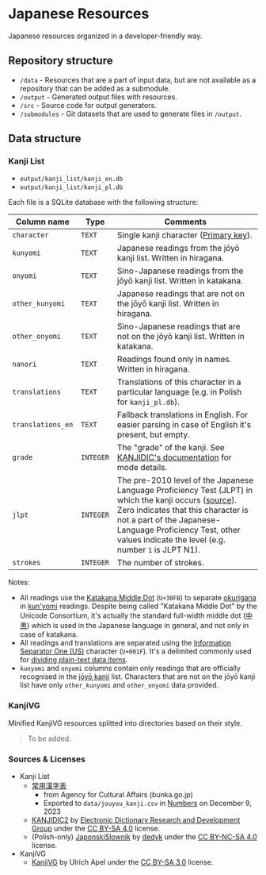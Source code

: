 # Japanese Resources

Japanese resources organized in a developer-friendly way.

## Repository structure

- `/data` - Resources that are a part of input data, but are not available as a repository that can be added as a submodule.
- `/output` - Generated output files with resources.
- `/src` - Source code for output generators.
- `/submodules` - Git datasets that are used to generate files in `/output`.

## Data structure

### Kanji List

- `output/kanji_list/kanji_en.db`
- `output/kanji_list/kanji_pl.db`

Each file is a SQLite database with the following structure:

| Column name       | Type      | Comments                                                                                                                                                                                                                                                                                                                  |
| ----------------- | --------- | ------------------------------------------------------------------------------------------------------------------------------------------------------------------------------------------------------------------------------------------------------------------------------------------------------------------------- |
| `character`       | `TEXT`    | Single kanji character ([Primary key](https://en.wikipedia.org/wiki/Primary_key)).                                                                                                                                                                                                                                        |
| `kunyomi`         | `TEXT`    | Japanese readings from the jōyō kanji list. Written in hiragana.                                                                                                                                                                                                                                                          |
| `onyomi`          | `TEXT`    | Sino-Japanese readings from the jōyō kanji list. Written in katakana.                                                                                                                                                                                                                                                     |
| `other_kunyomi`   | `TEXT`    | Japanese readings that are not on the jōyō kanji list. Written in hiragana.                                                                                                                                                                                                                                               |
| `other_onyomi`    | `TEXT`    | Sino-Japanese readings that are not on the jōyō kanji list. Written in katakana.                                                                                                                                                                                                                                          |
| `nanori`          | `TEXT`    | Readings found only in names. Written in hiragana.                                                                                                                                                                                                                                                                        |
| `translations`    | `TEXT`    | Translations of this character in a particular language (e.g. in Polish for `kanji_pl.db`).                                                                                                                                                                                                                               |
| `translations_en` | `TEXT`    | Fallback translations in English. For easier parsing in case of English it's present, but empty.                                                                                                                                                                                                                          |
| `grade`           | `INTEGER` | The "grade" of the kanji. See [KANJIDIC's documentation](http://www.edrdg.org/wiki/index.php/KANJIDIC_Project#Content_&_Format) for mode details.                                                                                                                                                                         |
| `jlpt`            | `INTEGER` | The pre-2010 level of the Japanese Language Proficiency Test (JLPT) in which the kanji occurs ([source](http://www.edrdg.org/wiki/index.php/KANJIDIC_Project)). Zero indicates that this character is not a part of the Japanese-Language Proficiency Test, other values indicate the level (e.g. number `1` is JLPT N1). |
| `strokes`         | `INTEGER` | The number of strokes.                                                                                                                                                                                                                                                                                                    |

Notes:

- All readings use the [Katakana Middle Dot](https://www.compart.com/en/unicode/U+30FB) (`U+30FB`) to separate [okurigana](https://en.wikipedia.org/wiki/Okurigana) in [kun'yomi](<https://en.wikipedia.org/wiki/Kanji#Kun'yomi_(native_reading)>) readings. Despite being called "Katakana Middle Dot" by the Unicode Consortium, it's actually the standard full-width middle dot ([中黒](https://ja.wikipedia.org/wiki/中黒#日本語)) which is used in the Japanese language in general, and not only in case of katakana.
- All readings and translations are separated using the [Information Separator One (US)](https://www.compart.com/en/unicode/U+001F) character (`U+001F`). It's a delimited commonly used for [dividing plain-text data items](https://en.wikipedia.org/wiki/C0_and_C1_control_codes#Field_separators).
- `kunyomi` and `onyomi` columns contain only readings that are officially recognised in the [jōyō kanji](https://en.wikipedia.org/wiki/Jōyō_kanji) list. Characters that are not on the jōyō kanji list have only `other_kunyomi` and `other_onyomi` data provided.

### KanjiVG

Minified KanjiVG resources splitted into directories based on their style.

> To be added.

### Sources & Licenses

- Kanji List
  - [常用漢字表](https://www.bunka.go.jp/kokugo_nihongo/sisaku/joho/joho/kijun/naikaku/kanji/joyokanjisakuin/index.html)
    - from Agency for Cultural Affairs (bunka.go.jp)
    - Exported to `data/jouyou_kanji.csv` in [Numbers](<https://en.wikipedia.org/wiki/Numbers_(spreadsheet)>) on December 9, 2023
  - [KANJIDIC2](http://www.edrdg.org/wiki/index.php/KANJIDIC_Project) by [Electronic Dictionary Research and Development Group](http://www.edrdg.org) under the [CC BY-SA 4.0](https://creativecommons.org/licenses/by-sa/4.0) license.
  - (Polish-only) [JaponskiSlownik](https://github.com/dedyk/JaponskiSlownik) by [dedyk](https://github.com/dedyk) under the [CC BY-NC-SA 4.0](https://creativecommons.org/licenses/by-nc-sa/4.0) license.
- KanjiVG
  - [KanjiVG](https://kanjivg.tagaini.net) by Ulrich Apel under the [CC BY-SA 3.0](https://creativecommons.org/licenses/by-sa/3.0/) license.
